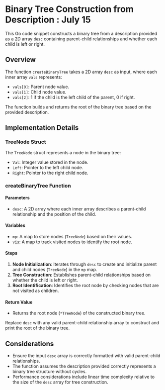 # Binary Tree Construction from Description : July 15

This Go code snippet constructs a binary tree from a description provided as a 2D array `desc` containing parent-child relationships and whether each child is left or right.

## Overview

The function `createBinaryTree` takes a 2D array `desc` as input, where each inner array `vals` represents:
- `vals[0]`: Parent node value.
- `vals[1]`: Child node value.
- `vals[2]`: 1 if the child is the left child of the parent, 0 if right.

The function builds and returns the root of the binary tree based on the provided description.

## Implementation Details

### TreeNode Struct

The `TreeNode` struct represents a node in the binary tree:
- `Val`: Integer value stored in the node.
- `Left`: Pointer to the left child node.
- `Right`: Pointer to the right child node.

### createBinaryTree Function

#### Parameters

- `desc`: A 2D array where each inner array describes a parent-child relationship and the position of the child.

#### Variables

- `mp`: A map to store nodes (`TreeNode`) based on their values.
- `vis`: A map to track visited nodes to identify the root node.

#### Steps

1. **Node Initialization**: Iterates through `desc` to create and initialize parent and child nodes (`TreeNode`) in the `mp` map.
2. **Tree Construction**: Establishes parent-child relationships based on whether the child is left or right.
3. **Root Identification**: Identifies the root node by checking nodes that are not visited as children.

#### Return Value

- Returns the root node (`*TreeNode`) of the constructed binary tree.

Replace `desc` with any valid parent-child relationship array to construct and print the root of the binary tree.

## Considerations

- Ensure the input `desc` array is correctly formatted with valid parent-child relationships.
- The function assumes the description provided correctly represents a binary tree structure without cycles.
- Performance considerations include linear time complexity relative to the size of the `desc` array for tree construction.
